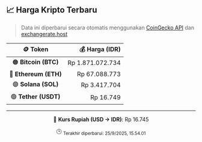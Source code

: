 

<!-- HARGA_KRIPTO -->
## 📈 Harga Kripto Terbaru

> Data ini diperbarui secara otomatis menggunakan [CoinGecko API](https://www.coingecko.com/) dan [exchangerate.host](https://exchangerate.host/)

<div align="center">

| 🪙 Token | 💰 Harga (IDR) |
|:------:|---------------:|
| 🟠 **Bitcoin (BTC)**   | Rp 1.871.072.734 |
| 🔵 **Ethereum (ETH)**  | Rp 67.088.773 |
| 🟣 **Solana (SOL)**    | Rp 3.417.704 |
| 🟢 **Tether (USDT)**   | Rp 16.749 |

---

💱 **Kurs Rupiah (USD → IDR)**: Rp 16.745

🕒 <sub>Terakhir diperbarui: 25/9/2025, 15.54.01</sub>

</div>
<!-- /HARGA_KRIPTO -->